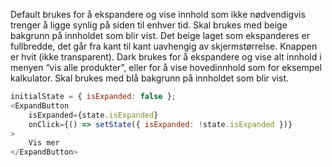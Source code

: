 Default brukes for å ekspandere og vise innhold som ikke nødvendigvis trenger å ligge synlig på siden til enhver tid.
Skal brukes med beige bakgrunn på innholdet som blir vist. Det beige laget som ekspanderes er fullbredde, det går fra
kant til kant uavhengig av skjermstørrelse. Knappen er hvit (ikke transparent). Dark brukes for å ekspandere og vise
alt innhold i menyen “vis alle produkter”, eller for å vise hovedinnhold som for eksempel kalkulator. Skal brukes med
blå bakgrunn på innholdet som blir vist.


```js
initialState = { isExpanded: false };
<ExpandButton
    isExpanded={state.isExpanded}
    onClick={() => setState({ isExpanded: !state.isExpanded })}
>
    Vis mer
</ExpandButton>
```
